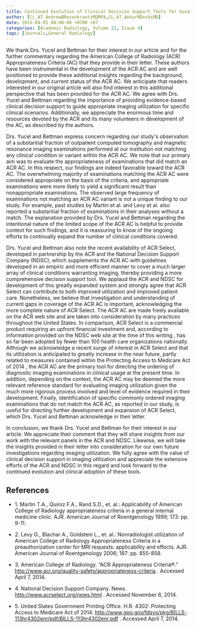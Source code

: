 ```yaml
---
title: Continued Evolution of Clinical Decision Support Tools for Guiding Imaging Utilization
author: [CL_AT_AndrewBRosenkrantzMDMPA,CL_AT_AnkurMDoshiMD]
date: 2015-04-01 00:00:00 +0700 +07
categories: [Academic Radiology, Volume 22, Issue 4]
tags: [Journals,General Radiology]
---
```

We thank Drs. Yucel and Bettman for their interest in our article and for the further commentary regarding the American College of Radiology (ACR) Appropriateness Criteria (AC) that they provide in their letter. These authors have been instrumental in the development of the ACR AC and are well positioned to provide these additional insights regarding the background, development, and current status of the ACR AC. We anticipate that readers interested in our original article will also find interest in this additional perspective that has been provided for the ACR AC. We agree with Drs. Yucel and Bettman regarding the importance of providing evidence-based clinical decision support to guide appropriate imaging utilization for specific clinical scenarios. Additionally, we appreciate the enormous time and resources devoted by the ACR and its many volunteers in development of the AC, as described by the authors.

Drs. Yucel and Bettman express concern regarding our study's observation of a substantial fraction of outpatient computed tomography and magnetic resonance imaging examinations performed at our institution not matching any clinical condition or variant within the ACR AC. We note that our primary aim was to evaluate the appropriateness of examinations that did match an ACR AC. In this respect, our findings are indeed favorable toward the ACR AC. The overwhelming majority of examinations matching the ACR AC were considered appropriate on the basis of the criteria, and appropriate examinations were more likely to yield a significant result than nonappropriate examinations. The observed large frequency of examinations not matching an ACR AC variant is not a unique finding to our study. For example, past studies by Martin et al. and Levy et al. also reported a substantial fraction of examinations in their analyses without a match. The explanation provided by Drs. Yucel and Bettman regarding the intentional nature of the limited scope of the ACR AC is helpful to provide context for such findings, and it is reassuring to know of the ongoing efforts to continually expand the number of clinical conditions covered.

Drs. Yucel and Bettman also note the recent availability of ACR Select, developed in partnership by the ACR and the National Decision Support Company (NDSC), which supplements the ACR AC with guidelines developed in an empiric and more efficient manner to cover a much larger array of clinical conditions warranting imaging, thereby providing a more comprehensive decision support tool. We applaud the ACR and NDSC for development of this greatly expanded system and strongly agree that ACR Select can contribute to both improved utilization and improved patient care. Nonetheless, we believe that investigation and understanding of current gaps in coverage of the ACR AC is important, acknowledging the more complete nature of ACR Select. The ACR AC are made freely available on the ACR web site and are taken into consideration by many practices throughout the United States. In comparison, ACR Select is a commercial product requiring an upfront financial investment and, according to information provided on the NDSC web site at the time of this writing , has so far been adopted by fewer than 100 health care organizations nationally. Although we acknowledge a recent surge of interest in ACR Select and that its utilization is anticipated to greatly increase in the near future, partly related to measures contained within the Protecting Access to Medicare Act of 2014 , the ACR AC are the primary tool for directing the ordering of diagnostic imaging examinations in clinical usage at the present time. In addition, depending on the context, the ACR AC may be deemed the more relevant reference standard for evaluating imaging utilization given the much more rigorous process involved and level of evidence required in their development. Finally, identification of specific commonly ordered imaging examinations that do not match the ACR AC, as reported in our study, is useful for directing further development and expansion of ACR Select, which Drs. Yucel and Bettman acknowledge in their letter.

In conclusion, we thank Drs. Yucel and Bettman for their interest in our article. We appreciate their comment that they will share insights from our work with the relevant panels in the ACR and NDSC. Likewise, we will take the insights provided in their letter into consideration for our own future investigations regarding imaging utilization. We fully agree with the value of clinical decision support in imaging utilization and appreciate the extensive efforts of the ACR and NDSC in this regard and look forward to the continued evolution and clinical adoption of these tools.

## References

- 1\. Martin T.A., Quiroz F.A., Rand S.D., et. al.: Applicability of American College of Radiology appropriateness criteria in a general internal medicine clinic. AJR. American Journal of Roentgenology 1999; 173: pp. 9-11.


- 2\. Levy G., Blachar A., Goldstein L., et. al.: Nonradiologist utilization of American College of Radiology Appropriateness Criteria in a preauthorization center for MRI requests: applicability and effects. AJR. American Journal of Roentgenology 2006; 187: pp. 855-858.


- 3\.  American College of Radiology. “ACR Appropriateness Criteria®.”  http://www.acr.org/quality-safety/appropriateness-criteria  . Accessed April 7, 2014.


- 4\.  National Decision Support Company. News.  http://www.acrselect.org/news.html  . Accessed November 6, 2014.


- 5\.  United States Government Printing Office. H.R. 4302: Protecting Access to Medicare Act of 2014.  http://www.gpo.gov/fdsys/pkg/BILLS-113hr4302enr/pdf/BILLS-113hr4302enr.pdf  . Accessed April 7, 2014.